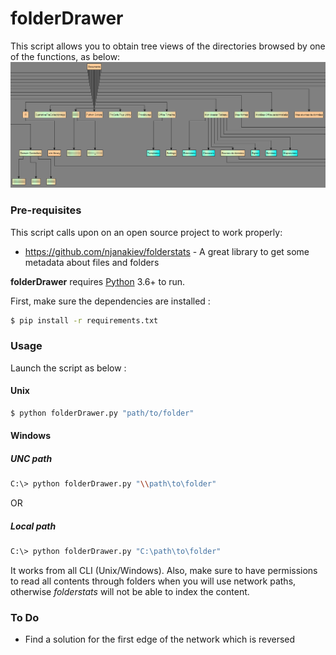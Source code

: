 # folderDrawer

This script allows you to obtain tree views of the directories browsed by one of the functions, as below:
![alt text](https://github.com/ngenne/folder_drawer/blob/main/img/example.png)


### Pre-requisites

This script calls upon on an open source project to work properly:

* https://github.com/njanakiev/folderstats - A great library to get some metadata about files and folders

__folderDrawer__ requires [Python](https://www.python.org/downloads/) 3.6+ to run.

First, make sure the dependencies are installed :
```sh
$ pip install -r requirements.txt
```

### Usage

Launch the script as below :
#### Unix
```sh
$ python folderDrawer.py "path/to/folder"
```
#### Windows
##### UNC path
```sh
C:\> python folderDrawer.py "\\path\to\folder"
```
OR
##### Local path
```sh
C:\> python folderDrawer.py "C:\path\to\folder"
```

It works from all CLI (Unix/Windows). Also, make sure to have permissions to read all contents through folders when you will use network paths, otherwise _folderstats_ will not be able to index the content.

### To Do

 - Find a solution for the first edge of the network which is reversed
